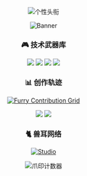 <div align="center">
  <!-- 动态兽爪光标 -->
  <img src="https://readme-typing-svg.demolab.com?font=Roboto+Mono&size=28&duration=4000&pause=500&color=FF7F50&center=true&vCenter=true&width=600&lines=🐾+嗨+我是+XiniTanial;🎓+数字媒体技术专业学生;🕹+游戏魔法师+▌工具制造者;✨+摩影工作室首席爪码师" alt="个性头衔" />

<!-- 动态像素风横幅 -->
![Banner](https://github.com/XiniTanial/XiniTanial/blob/main/assets/studio-banner.gif?raw=true)

### 🎮 技术武器库

![](https://img.shields.io/badge/Unity-000000?logo=unity&logoColor=white&style=for-the-badge)
![](https://img.shields.io/badge/Unreal-0E1128?logo=unrealengine&logoColor=white&style=for-the-badge)
![](https://img.shields.io/badge/C%23-239120?logo=c-sharp&logoColor=white&style=for-the-badge)
![](https://img.shields.io/badge/Python-3776AB?logo=python&logoColor=white&style=for-the-badge)

### 📊 创作轨迹

<!-- 兽爪形状的贡献日历 -->
[![Furry Contribution Grid](https://github-readme-activity-graph.vercel.app/graph?username=XiniTanial&theme=react-dark&area=true&hide_border=true&custom_title=爪痕代码日历)](https://github.com/XiniTanial)

<!-- 三维立体数据看板 -->
![](https://github-profile-summary-cards.vercel.app/api/cards/profile-details?username=XiniTanial&theme=github_dark)
![](https://github-profile-summary-cards.vercel.app/api/cards/most-commit-language?username=XiniTanial&theme=github_dark)

### 🐈 兽耳网络

[![Studio](https://img.shields.io/badge/摩影工作室-FF69B4?style=flat&logo=gamejolt&logoColor=white)](https://github.com/MoyingStudio)

<!-- 动态兽爪脚印 -->
<img src="https://profile-counter.glitch.me/XiniTanial/count.svg" alt="爪印计数器" />
</div>

